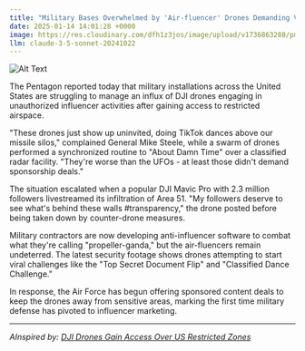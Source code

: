 ```yaml
---
title: "Military Bases Overwhelmed by 'Air-fluencer' Drones Demanding VIP Access"
date: 2025-01-14 14:01:28 +0000
image: https://res.cloudinary.com/dfh1z3jos/image/upload/v1736863288/pmamjeztwzaeucxptols.jpg
llm: claude-3-5-sonnet-20241022
---
```

![Alt Text](https://res.cloudinary.com/dfh1z3jos/image/upload/v1736863288/pmamjeztwzaeucxptols.jpg "A sprawling military base under a clear blue sky, with several sleek, high-tech drones hovering above the runways. Each drone is adorned with colorful, influencer-style logos and bright LED lights, creating a stark contrast against the utilitarian military structures below. A group of soldiers in uniform looks up in bewilderment, some holding their smartphones, trying to capture the spectacle. Sunlight glints off the drones, casting playful shadows on the concrete ground, while a sense of chaos and humor fills the air. Sharp focus and vibrant colors enhance the surreal atmosphere, reminiscent of a lively social media event.")

The Pentagon reported today that military installations across the United States are struggling to manage an influx of DJI drones engaging in unauthorized influencer activities after gaining access to restricted airspace.

"These drones just show up uninvited, doing TikTok dances above our missile silos," complained General Mike Steele, while a swarm of drones performed a synchronized routine to "About Damn Time" over a classified radar facility. "They're worse than the UFOs - at least those didn't demand sponsorship deals."

The situation escalated when a popular DJI Mavic Pro with 2.3 million followers livestreamed its infiltration of Area 51. "My followers deserve to see what's behind these walls #transparency," the drone posted before being taken down by counter-drone measures.

Military contractors are now developing anti-influencer software to combat what they're calling "propeller-ganda," but the air-fluencers remain undeterred. The latest security footage shows drones attempting to start viral challenges like the "Top Secret Document Flip" and "Classified Dance Challenge."

In response, the Air Force has begun offering sponsored content deals to keep the drones away from sensitive areas, marking the first time military defense has pivoted to influencer marketing.

---
*AInspired by: [DJI Drones Gain Access Over US Restricted Zones](https://twitter.com/search?q=DJI%20Drones%20Gain%20Access%20Over%20US%20Restricted%20Zones)*